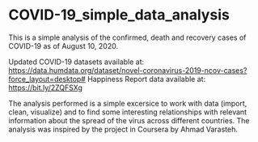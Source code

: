 # COVID-19_simple_data_analysis
This is a simple analysis of the confirmed, death and recovery cases of COVID-19 as of August 10, 2020.

Updated COVID-19 datasets available at: https://data.humdata.org/dataset/novel-coronavirus-2019-ncov-cases?force_layout=desktop#
Happiness Report data available at: https://bit.ly/2ZQFSXg

The analysis performed is a simple excersice to work with data (import, clean, visualize) and to find some interesting relationships with relevant information about the spread of the virus across different countries. The analysis was inspired by the project in Coursera by Ahmad Varasteh.

